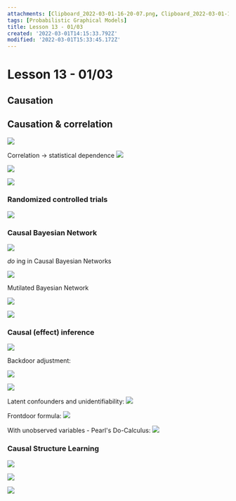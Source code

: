 ```yaml
---
attachments: [Clipboard_2022-03-01-16-20-07.png, Clipboard_2022-03-01-16-22-13.png, Clipboard_2022-03-01-16-33-57.png, Clipboard_2022-03-01-16-37-19.png, Clipboard_2022-03-01-16-38-32.png, Clipboard_2022-03-01-16-41-42.png, Clipboard_2022-03-01-16-44-41.png, Clipboard_2022-03-01-16-45-15.png, Clipboard_2022-03-01-16-46-54.png, Clipboard_2022-03-01-16-47-03.png, Clipboard_2022-03-01-17-05-20.png, Clipboard_2022-03-01-17-05-41.png, Clipboard_2022-03-01-17-06-22.png, Clipboard_2022-03-01-17-31-57.png, Clipboard_2022-03-01-17-32-13.png, Clipboard_2022-03-01-17-32-41.png, Clipboard_2022-03-01-17-33-01.png, Clipboard_2022-03-01-17-33-10.png, Clipboard_2022-03-01-17-33-19.png]
tags: [Probabilistic Graphical Models]
title: Lesson 13 - 01/03
created: '2022-03-01T14:15:33.792Z'
modified: '2022-03-01T15:33:45.172Z'
---
```


# Lesson 13 - 01/03

## Causation

## Causation & correlation

![](@attachment/Clipboard_2022-03-01-16-22-13.png)

Correlation -> statistical dependence
![](@attachment/Clipboard_2022-03-01-16-33-57.png)

![](@attachment/Clipboard_2022-03-01-16-37-19.png)

![](@attachment/Clipboard_2022-03-01-16-38-32.png)

### Randomized controlled trials

![](@attachment/Clipboard_2022-03-01-16-41-42.png)

### Causal Bayesian Network

![](@attachment/Clipboard_2022-03-01-16-44-41.png)

_do_ ing in Causal Bayesian Networks

![](@attachment/Clipboard_2022-03-01-16-45-15.png)

Mutilated Bayesian Network

![](@attachment/Clipboard_2022-03-01-16-46-54.png)

![](@attachment/Clipboard_2022-03-01-16-47-03.png)

### Causal (effect) inference

![](@attachment/Clipboard_2022-03-01-17-05-20.png)

Backdoor adjustment:

![](@attachment/Clipboard_2022-03-01-17-05-41.png)

![](@attachment/Clipboard_2022-03-01-17-06-22.png)

Latent confounders and unidentifiability:
![](@attachment/Clipboard_2022-03-01-17-31-57.png)

Frontdoor formula:
![](@attachment/Clipboard_2022-03-01-17-32-13.png)

With unobserved variables - Pearl's Do-Calculus:
![](@attachment/Clipboard_2022-03-01-17-32-41.png)

### Causal Structure Learning

![](@attachment/Clipboard_2022-03-01-17-33-01.png)

![](@attachment/Clipboard_2022-03-01-17-33-10.png)

![](@attachment/Clipboard_2022-03-01-17-33-19.png)
